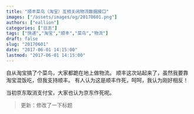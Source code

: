 ```yaml
---
title: "顺丰菜鸟（淘宝）互相关闭物流数据接口"
images: ["/assets/images/og/20170601.png"]
authors: ["eallion"]
categories: ["日志"]
tags: ["快递","淘宝","顺丰","菜鸟","物流"]
draft: false
slug: "20170601"
date: "2017-06-01 14:15:00"
lastmod: "2017-06-01 14:15:00"
---
```


自从淘宝搞了个菜鸟，大家都跪在地上做物流。
顺丰这次站起来了，虽然我要靠淘宝混饭吃，但我支持顺丰。
有人认为这是顺丰作死，呵呵，我认为刚好相反！

当初京东取消支付宝，大家也认为京东作死呢。

> 更新：修改了一下标题
